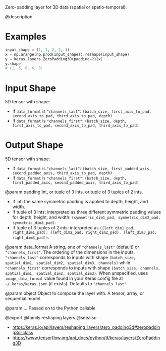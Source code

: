 Zero-padding layer for 3D data (spatial or spatio-temporal).

@description

# Examples
```python
input_shape = (1, 1, 2, 2, 3)
x = np.arange(np.prod(input_shape)).reshape(input_shape)
y = keras.layers.ZeroPadding3D(padding=2)(x)
y.shape
# (1, 5, 6, 6, 3)
```

# Input Shape
5D tensor with shape:
- If `data_format` is `"channels_last"`:
  `(batch_size, first_axis_to_pad, second_axis_to_pad,
  third_axis_to_pad, depth)`
- If `data_format` is `"channels_first"`:
  `(batch_size, depth, first_axis_to_pad, second_axis_to_pad,
  third_axis_to_pad)`

# Output Shape
5D tensor with shape:
- If `data_format` is `"channels_last"`:
  `(batch_size, first_padded_axis, second_padded_axis,
  third_axis_to_pad, depth)`
- If `data_format` is `"channels_first"`:
  `(batch_size, depth, first_padded_axis, second_padded_axis,
  third_axis_to_pad)`

@param padding
Int, or tuple of 3 ints, or tuple of 3 tuples of 2 ints.
- If int: the same symmetric padding is applied to depth, height,
  and width.
- If tuple of 3 ints: interpreted as three different symmetric
  padding values for depth, height, and width:
  `(symmetric_dim1_pad, symmetric_dim2_pad, symmetric_dim3_pad)`.
- If tuple of 3 tuples of 2 ints: interpreted as
  `((left_dim1_pad, right_dim1_pad), (left_dim2_pad,
  right_dim2_pad), (left_dim3_pad, right_dim3_pad))`.

@param data_format
A string, one of `"channels_last"` (default) or
`"channels_first"`. The ordering of the dimensions in the inputs.
`"channels_last"` corresponds to inputs with shape
`(batch_size, spatial_dim1, spatial_dim2, spatial_dim3, channels)`
while `"channels_first"` corresponds to inputs with shape
`(batch_size, channels, spatial_dim1, spatial_dim2, spatial_dim3)`.
When unspecified, uses `image_data_format` value found in your Keras
config file at `~/.keras/keras.json` (if exists). Defaults to
`"channels_last"`.

@param object
Object to compose the layer with. A tensor, array, or sequential model.

@param ...
Passed on to the Python callable

@export
@family reshaping layers
@seealso
+ <https:/keras.io/api/layers/reshaping_layers/zero_padding3d#zeropadding3d-class>
+ <https://www.tensorflow.org/api_docs/python/tf/keras/layers/ZeroPadding3D>
